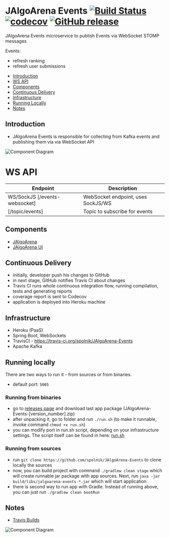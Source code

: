 # JAlgoArena Events [![Build Status](https://travis-ci.org/spolnik/JAlgoArena-Events.svg?branch=master)](https://travis-ci.org/spolnik/JAlgoArena-Events) [![codecov](https://codecov.io/gh/spolnik/JAlgoArena-Events/branch/master/graph/badge.svg)](https://codecov.io/gh/spolnik/JAlgoArena-Events) [![GitHub release](https://img.shields.io/github/release/spolnik/jalgoarena-events.svg)]()

JAlgoArena Events microservice to publish Events via WebSocket STOMP messages

Events:
* refresh ranking
* refresh user submissions

- [Introduction](#introduction)
- [WS API](#ws-api)
- [Components](#components)
- [Continuous Delivery](#continuous-delivery)
- [Infrastructure](#infrastructure)
- [Running Locally](#running-locally)
- [Notes](#notes)

## Introduction

- JAlgoArena Events is responsible for collecting from Kafka events and publishing them via via WebSocket API

![Component Diagram](https://github.com/spolnik/JAlgoArena-Events/raw/master/design/component_diagram.png)

# WS API

| Endpoint | Description |
| ---- | --------------- |
| WS/SockJS [/events-websocket] | WebSocket endpoint, uses SockJS/WS |
| [/topic/events] | Topic to subscribe for events |

## Components

- [JAlgoArena](https://github.com/spolnik/JAlgoArena)
- [JAlgoArena UI](https://github.com/spolnik/JAlgoArena-UI)

## Continuous Delivery

- initially, developer push his changes to GitHub
- in next stage, GitHub notifies Travis CI about changes
- Travis CI runs whole continuous integration flow, running compilation, tests and generating reports
- coverage report is sent to Codecov
- application is deployed into Heroku machine

## Infrastructure

- Heroku (PaaS)
- Spring Boot, WebSockets
- TravisCI - https://travis-ci.org/spolnik/JAlgoArena-Events
- Apache Kafka

## Running locally

There are two ways to run it - from sources or from binaries.
- default port: `5005`

### Running from binaries
- go to [releases page](https://github.com/spolnik/JAlgoArena-Events/releases) and download last app package (JAlgoArena-Events-[version_number].zip)
- after unpacking it, go to folder and run `./run.sh` (to make it runnable, invoke command `chmod +x run.sh`)
- you can modify port in run.sh script, depending on your infrastructure settings. The script itself can be found in here: [run.sh](run.sh)

### Running from sources
- run `git clone https://github.com/spolnik/JAlgoArena-Events` to clone locally the sources
- now, you can build project with command `./gradlew clean stage` which will create runnable jar package with app sources. Next, run `java -jar build/libs/jalgoarena-events-*.jar` which will start application
- there is second way to run app with Gradle. Instead of running above, you can just run `./gradlew clean bootRun`

## Notes
- [Travis Builds](https://travis-ci.org/spolnik)

![Component Diagram](https://github.com/spolnik/JAlgoArena/raw/master/design/JAlgoArena_Logo.png)
